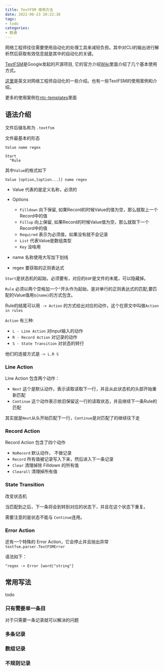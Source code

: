 ```yaml
---
title: TextFSM 使用方法
date: 2022-06-23 10:22:38
tags:
- todo
categories:
- 数通
---
```


网络工程师往往需要使用自动化的处理工具来减轻负担。其中对CLI的输出进行解析然后获取有效信息就是其中的自动化的关键。

[TextFSM](https://github.com/google/textfsm)是Google发起的开源项目, 它的官方介绍[Wiki](https://github.com/google/textfsm/wiki)里面介绍了几个基本使用方式。

[这里](https://pyneng.readthedocs.io/en/latest/book/21_textfsm/textfsm_examples.html)是英文对网络工程师自动化的一些介绍。也有一些TextFSM的使用案例和介绍。


更多的使用案例在[ntc-templates](https://github.com/Elinpf/ntc-templates)里面

## 语法介绍

文件后缀名称为 `.textfsm`

文件最基本的形态

```
Value name regex

Start
  ^Rule
```


其中`Value`的格式如下

```
Value [option,[option...]] name regex
```

- Value 代表的是定义名称，必须的
- Options
  - `Filldown` 向下保留, 如果Record的时候Value的值为空，那么就取上一个Record中的值
  - `Fillup` 向上保留, 如果Record的时候Value值为空，那么就取下一个Record中的值
  - `Required` 表示为必须值，如果没有就不会记录
  - `List` 代表Value是数组类型
  - `Key` 没啥用

- name 名称使用大写加下划线
- regex 要获取的正则表达式

`Start`是状态机的起始，必须要有，对应的`EOF`是文件的末尾，可以隐藏掉。

`Rule` 必须以两个空格加一个`^`开头作为起始，是对单行的正则表达式的匹配,要匹配的Value值用`${name}`的方式包含。

Rule的结尾可以用` -> Action` 的方式给出对应的动作，这个在原文中叫做`Action in rules`

`Action` 有三种:
- `L - Line Action` 对input输入的动作
- `R - Record Action`  对记录的动作
- `S - State Transition` 对状态的转行

他们的连接方式是 `-> L.R S`

### Line Action

Line Action 包含两个动作：

- `Next`  这个是默认动作，表示读取读取下一行，并且从此状态机的头部开始重新匹配
- `Continue`  这个动作表示依旧保留这一行的读取状态，并且继续下一条Rule的匹配

其实就是`Next`从头开始匹配下一行，`Continue`是对匹配了的继续往下走

### Record Action

Record Action 包含了四个动作

- `NoRecord` 默认动作， 不做记录
- `Record` 所有值被记录写入下来，然后进入下一条记录
- `Clear` 清理掉除 Filldown 的所有值
- `Clearall` 清理掉所有值

### State Transition

改变状态机

当匹配到之后，下一条将会到转到对应的状态下，并且在这个状态下重复。

需要注意的是状态不能与 `Continue`连用。

### Error Action

还有一个特殊的 Error Action，它会停止并且抛出异常`textfsm.parser.TextFSMError`

语法如下：

```
^regex -> Error [word|"string"]
```


## 常用写法

todo

### 只有需要单一条目

对于只需要一条记录就可以解决的问题


### 多条记录

### 数组记录


### 不规则记录







